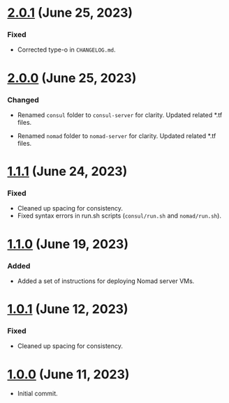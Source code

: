 # [2.0.1] (June 25, 2023)

### Fixed

- Corrected type-o in `CHANGELOG.md`.

# [2.0.0] (June 25, 2023)

### Changed

- Renamed `consul` folder to `consul-server` for clarity. Updated 
  related *.tf files.

- Renamed `nomad` folder to `nomad-server` for clarity. Updated related 
  *.tf files.

# [1.1.1] (June 24, 2023)

### Fixed

- Cleaned up spacing for consistency.
- Fixed syntax errors in run.sh scripts 
  (`consul/run.sh` and `nomad/run.sh`).

# [1.1.0] (June 19, 2023)

### Added

- Added a set of instructions for deploying Nomad server VMs.

# [1.0.1] (June 12, 2023)

### Fixed

- Cleaned up spacing for consistency.

# [1.0.0] (June 11, 2023)

- Initial commit.

[2.0.1]: https://github.com/aco950/terraform/releases/tag/v2.0.1
[2.0.0]: https://github.com/aco950/terraform/releases/tag/v2.0.0
[1.1.1]: https://github.com/aco950/terraform/releases/tag/v1.1.1
[1.1.0]: https://github.com/aco950/terraform/releases/tag/v1.1.0
[1.0.1]: https://github.com/aco950/terraform/releases/tag/v1.0.1
[1.0.0]: https://github.com/aco950/terraform/releases/tag/v1.0.0

